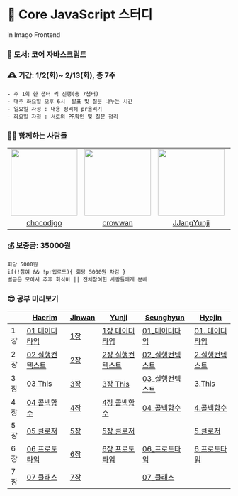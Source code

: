 # 🐯 Core JavaScript 스터디 
in Imago Frontend

### 📓 도서: 코어 자바스크립트
### 🕰️ 기간: 1/2(화)~ 2/13(화), 총 7주
```
- 주 1회 한 챕터 씩 진행(총 7챕터)
- 매주 화요일 오후 6시  발표 및 질문 나누는 시간
- 일요일 자정 : 내용 정리해 pr올리기
- 화요일 자정 : 서로의 PR확인 및 질문 정리
```
### 🤸‍♀️ 함께하는 사람들
<table align="center">
  <tr>
    <td>
      <img width="150px" src="https://avatars.githubusercontent.com/u/23190377?v=4">
    </td>
    <td>
      <img width="150px" src="https://avatars.githubusercontent.com/u/32172056?v=4">
    </td>
    <td>
      <img width="150px" src="https://avatars.githubusercontent.com/u/80668447?v=4">
    </td>
    <td>
      <img width="150px" src="https://avatars.githubusercontent.com/u/74878998?v=4">
    </td>
    <td>
      <img width="150px" src="https://avatars.githubusercontent.com/u/105543308?v=4">
    </td>
  </tr>
  <tr align='center'>
    <td>
      <a href="https://github.com/chocodigo">chocodigo</a>
    </td>
    <td>
      <a href="https://github.com/crowwan">crowwan</a>
    </td>
    <td>
      <a href="https://github.com/JJangYunji">JJangYunji</a>
    </td>
    <td>
      <a href="https://github.com/kyileeyu">kyileeyu</a>
    </td>
    <td>
      <a href="https://github.com/nkhyejin">nkhyejin</a>
    </td>
  </tr>
</table>


### 💰 보증금: 35000원
```
회당 5000원
if(!참여 && !pr업로드){ 회당 5000원 차감 }
벌금은 모아서 추후 회식비 || 전체참여한 사람들에게 분배
```

### 😎 공부 미리보기

|               |[Haerim](https://github.com/core-javascript-study/CoreJavascript/tree/main/Haerim) | [Jinwan](https://github.com/core-javascript-study/CoreJavascript/tree/main/Jinwan)  | [Yunji](https://github.com/core-javascript-study/CoreJavascript/tree/main/Yunji) |[Seunghyun](https://github.com/core-javascript-study/CoreJavascript/tree/main/Seunghyun) | [Hyejin](https://github.com/core-javascript-study/CoreJavascript/tree/main/Hyejin)                          |
| ---------- | ----------------------------------------- | ------------------------------------------------------------ | ----------------------------- |--------------------------------------------------------------| ----------------------------------------------|
| 1장 | [01 데이터타입](https://chocodigo.notion.site/01-6579facd9a424dca975a529ba1d196f7)        |  [1장](https://github.com/core-javascript-study/CoreJavascript/tree/main/Jinwan/1%EC%9E%A5)      | [1장 데이터타입](https://velog.io/@jjang_yunji/%EC%BD%94%EC%96%B4-%EC%9E%90%EB%B0%94%EC%8A%A4%ED%81%AC%EB%A6%BD%ED%8A%B8-1%EC%9E%A5.-%EB%8D%B0%EC%9D%B4%ED%84%B0-%ED%83%80%EC%9E%85) | [01_데이터타입](https://github.com/frontendBookStudy/CoreJavascript/tree/main/Seunghyun/01_%EB%8D%B0%EC%9D%B4%ED%84%B0%ED%83%80%EC%9E%85) | [01. 데이터타입](https://screeching-flavor-228.notion.site/01-2d4942e72449488e926ff8917e790394?pvs=4)
| 2장   | [02 실행컨텍스트](https://chocodigo.notion.site/02-75b05fa4bbbd465fb6a996f282087630)        | [2장](https://github.com/core-javascript-study/CoreJavascript/tree/main/Jinwan/2%EC%9E%A5)      | [2장 실행컨텍스트](https://velog.io/@jjang_yunji/%EC%BD%94%EC%96%B4-%EC%9E%90%EB%B0%94%EC%8A%A4%ED%81%AC%EB%A6%BD%ED%8A%B8-2%EC%9E%A5.-%EC%8B%A4%ED%96%89-%EC%BB%A8%ED%85%8D%EC%8A%A4%ED%8A%B8)            | [02_실행컨텍스트](https://bronze-meteor-ab3.notion.site/2-876d1b43be07433aa30e868af2441311?pvs=4) | [2.실행컨텍스트](https://github.com/frontendBookStudy/CoreJavascript/blob/main/Hyejin/2%EC%9E%A5/2.%EC%8B%A4%ED%96%89%EC%BB%A8%ED%85%8D%EC%8A%A4%ED%8A%B8.md)
| 3장   | [03 This](https://chocodigo.notion.site/03-this-f46bb1cb94b64495acbfd7e0b9b95d91)     | [3장](https://github.com/core-javascript-study/CoreJavascript/tree/main/Jinwan/3%EC%9E%A5)       |  [3장 This](https://velog.io/@jjang_yunji/%EC%BD%94%EC%96%B4-%EC%9E%90%EB%B0%94%EC%8A%A4%ED%81%AC%EB%A6%BD%ED%8A%B8-3%EC%9E%A5.-this)       | [03_실행컨텍스트](https://github.com/frontendBookStudy/CoreJavascript/tree/main/Seunghyun/03_This) | [3.This](https://github.com/frontendBookStudy/CoreJavascript/blob/main/Hyejin/3%EC%9E%A5/3%20this.md)
| 4장    | [04 콜백함수](https://chocodigo.notion.site/c5a1646e3bbc4bd490f58b914ed94e8a)      | [4장](https://github.com/core-javascript-study/CoreJavascript/tree/main/Jinwan/4%EC%9E%A5)         |  [4장 콜백함수](https://velog.io/@jjang_yunji/%EC%BD%94%EC%96%B4-%EC%9E%90%EB%B0%94%EC%8A%A4%ED%81%AC%EB%A6%BD%ED%8A%B8-3%EC%9E%A5.-%EC%BD%9C%EB%B0%B1-%ED%95%A8%EC%88%98)      | [04_콜백함수](https://github.com/frontendBookStudy/CoreJavascript/tree/main/Seunghyun/04_%EC%BD%9C%EB%B0%B1%ED%95%A8%EC%88%98) | [4.콜백함수](https://github.com/frontendBookStudy/CoreJavascript/blob/main/Hyejin/4%EC%9E%A5/4.%20callback%20%ED%95%A8%EC%88%98.md)
| 5장    | [05 클로저](https://chocodigo.notion.site/f8da97c6081b410eae033055ea7544e7)   | [5장](https://github.com/core-javascript-study/CoreJavascript/tree/main/Jinwan/5%EC%9E%A5)       | [5장 클로저](https://velog.io/@jjang_yunji/%EC%BD%94%EC%96%B4-%EC%9E%90%EB%B0%94%EC%8A%A4%ED%81%AC%EB%A6%BD%ED%8A%B8-5%EC%9E%A5.-%ED%81%B4%EB%A1%9C%EC%A0%80)       ||  [5.클로저](https://github.com/frontendBookStudy/CoreJavascript/blob/main/Hyejin/5%EC%9E%A5/%ED%81%B4%EB%A1%9C%EC%A0%80.md) 
| 6장    | [06 프로토타입](https://chocodigo.notion.site/2adbafa88fc64b1daf0e5f67353ea6d0?pvs=4)| [6장](https://github.com/core-javascript-study/CoreJavascript/tree/main/Jinwan/6%EC%9E%A5)  |  [6장 프로토타입](https://velog.io/@jjang_yunji/%EC%BD%94%EC%96%B4-%EC%9E%90%EB%B0%94%EC%8A%A4%ED%81%AC%EB%A6%BD%ED%8A%B8-6%EC%9E%A5.-%ED%94%84%EB%A1%9C%ED%86%A0%ED%83%80%EC%9E%85)                                                   |[06_프로토타입](https://github.com/frontendBookStudy/CoreJavascript/tree/main/Seunghyun/06_%ED%94%84%EB%A1%9C%ED%86%A0%ED%83%80%EC%9E%85) | [6.프로토타입](https://github.com/frontendBookStudy/CoreJavascript/blob/main/Hyejin/6%EC%9E%A5/%ED%94%84%EB%A1%9C%ED%86%A0%ED%83%80%EC%9E%85.md)
| 7장     | [07 클래스](https://chocodigo.notion.site/07-8fb4a5ac6b7f429b8ce756cc53dce69f?pvs=4) |[7장](https://github.com/frontendBookStudy/CoreJavascript/tree/main/Jinwan/7%EC%9E%A5)  |   | [07_클래스](https://github.com/frontendBookStudy/CoreJavascript/tree/main/Seunghyun/07_%ED%81%B4%EB%9E%98%EC%8A%A4) | 


<br/><br/><br/><br/>
